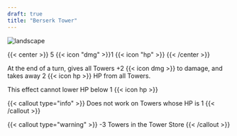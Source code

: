 ```yaml
---
draft: true
title: "Berserk Tower"
---
```


![landscape](/images/towers/towerS_70.png)

{{< center >}}
5 {{< icon "dmg" >}}1 {{< icon "hp" >}}
{{< /center >}}

At the end of a turn, gives all Towers +2 {{< icon dmg >}} to damage, and takes away 2 {{< icon hp >}} HP from all Towers.

This effect cannot lower HP below 1 {{< icon hp >}}

{{< callout type="info" >}}
Does not work on Towers whose HP is 1
{{< /callout >}}

{{< callout type="warning" >}}
-3 Towers in the Tower Store
{{< /callout >}}
